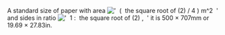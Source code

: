 A standard size of paper with area
!['  (  the square root of (2) / 4 ) m\^2  '](../dictionary/equation_images/4123.1..png)
and sides in ratio
!['  1 :  the square root of (2) ,  '](../dictionary/equation_images/4123.2..png)
it is 500 × 707mm or 19.69 × 27.83in.

